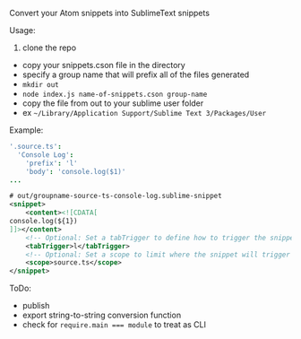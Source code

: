 Convert your Atom snippets into SublimeText snippets

Usage:

1. clone the repo
- copy your snippets.cson file in the directory
- specify a group name that will prefix all of the files generated
- `mkdir out`
- `node index.js name-of-snippets.cson group-name`
- copy the file from out to your sublime user folder
 - ex `~/Library/Application Support/Sublime Text 3/Packages/User`

Example:

```cson
'.source.ts':
  'Console Log':
    'prefix': 'l'
    'body': 'console.log($1)'
...
```

```xml
# out/groupname-source-ts-console-log.sublime-snippet
<snippet>
    <content><![CDATA[
console.log(${1})
]]></content>
    <!-- Optional: Set a tabTrigger to define how to trigger the snippet -->
    <tabTrigger>l</tabTrigger>
    <!-- Optional: Set a scope to limit where the snippet will trigger -->
    <scope>source.ts</scope>
</snippet>
```

ToDo:
- publish
- export string-to-string conversion function
- check for `require.main === module` to treat as CLI
